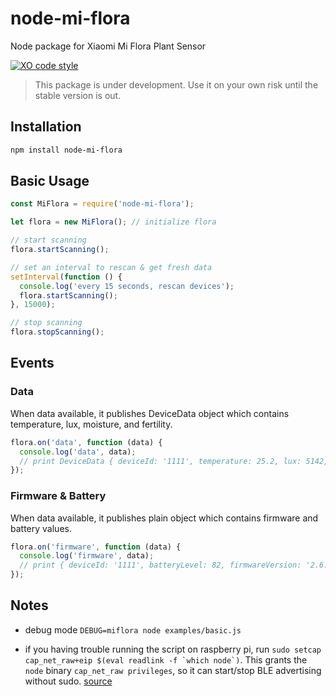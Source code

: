 # node-mi-flora

Node package for Xiaomi Mi Flora Plant Sensor

[![XO code style](https://img.shields.io/badge/code_style-XO-5ed9c7.svg)](https://github.com/sindresorhus/xo)

> This package is under development. Use it on your own risk until the stable version is out.

## Installation
```sh
npm install node-mi-flora
```
## Basic Usage
```js
const MiFlora = require('node-mi-flora');

let flora = new MiFlora(); // initialize flora

// start scanning
flora.startScanning();

// set an interval to rescan & get fresh data
setInterval(function () {
  console.log('every 15 seconds, rescan devices');
  flora.startScanning();
}, 15000);

// stop scanning
flora.stopScanning();
```

## Events
### Data
When data available, it publishes DeviceData object which contains temperature, lux, moisture, and fertility.
```js
flora.on('data', function (data) {
  console.log('data', data);
  // print DeviceData { deviceId: '1111', temperature: 25.2, lux: 5142, moisture: 46, fertility: 0 }
});
```
### Firmware & Battery
When data available, it publishes plain object which contains firmware and battery values.
```js
flora.on('firmware', function (data) {
  console.log('firmware', data);
  // print { deviceId: '1111', batteryLevel: 82, firmwareVersion: '2.6.2' }
});
```

## Notes
- debug mode
```DEBUG=miflora node examples/basic.js```

- if you having trouble running the script on raspberry pi,
run ```sudo setcap cap_net_raw+eip $(eval readlink -f `which node`)```. This grants the ```node``` binary ```cap_net_raw privileges```, so it can start/stop BLE advertising without sudo. [source](https://github.com/sandeepmistry/noble#running-without-rootsudo)

